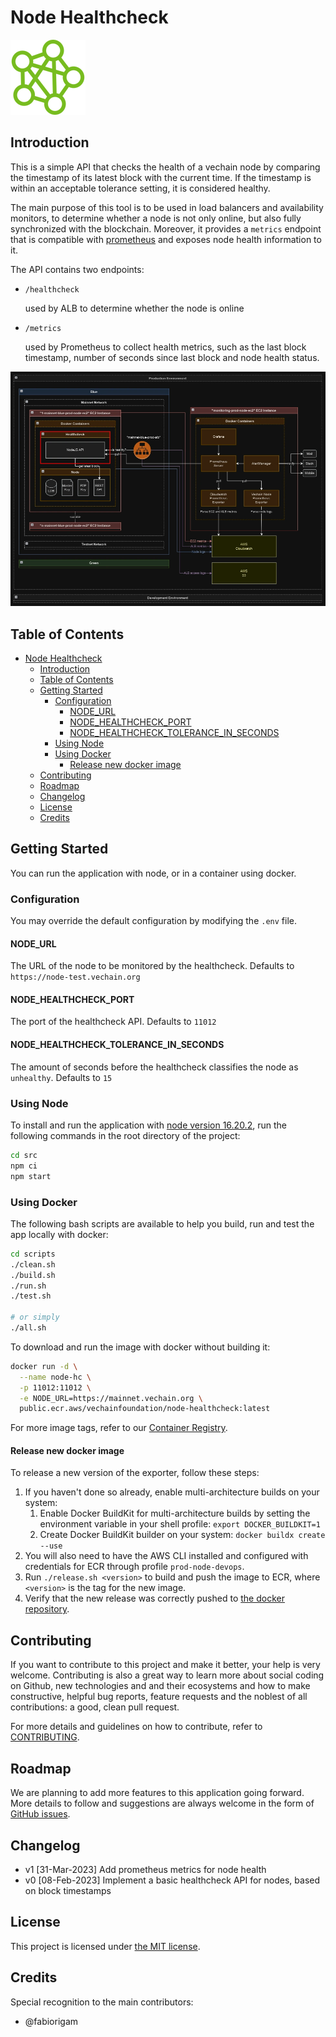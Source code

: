 # Node Healthcheck

![Node Hosting Project Logo](images/node-hosting.png)

## Introduction

This is a simple API that checks the health of a vechain node by comparing the timestamp of its latest block with the current time. If the timestamp is within an acceptable tolerance setting, it is considered healthy.

The main purpose of this tool is to be used in load balancers and availability monitors, to determine whether a node is not only online, but also fully synchronized with the blockchain. Moreover, it provides a `metrics` endpoint that is compatible with [prometheus](https://github.com/prometheus/prometheus) and exposes node health information to it. 

The API contains two endpoints:

- `/healthcheck`

  used by ALB to determine whether the node is online

- `/metrics`

  used by Prometheus to collect health metrics, such as the last block timestamp, number of seconds since last block and node health status.

![Node Hosting Design Diagram - Healthcheck](images/architecture-diagram-healthcheck.png)

## Table of Contents

- [Node Healthcheck](#node-healthcheck)
  - [Introduction](#introduction)
  - [Table of Contents](#table-of-contents)
  - [Getting Started](#getting-started)
    - [Configuration](#configuration)
      - [NODE\_URL](#node_url)
      - [NODE\_HEALTHCHECK\_PORT](#node_healthcheck_port)
      - [NODE\_HEALTHCHECK\_TOLERANCE\_IN\_SECONDS](#node_healthcheck_tolerance_in_seconds)
    - [Using Node](#using-node)
    - [Using Docker](#using-docker)
      - [Release new docker image](#release-new-docker-image)
  - [Contributing](#contributing)
  - [Roadmap](#roadmap)
  - [Changelog](#changelog)
  - [License](#license)
  - [Credits](#credits)

## Getting Started

You can run the application with node, or in a container using docker.

### Configuration

You may override the default configuration by modifying the `.env` file.

#### NODE_URL

The URL of the node to be monitored by the healthcheck. Defaults to `https://node-test.vechain.org`

#### NODE_HEALTHCHECK_PORT

The port of the healthcheck API. Defaults to `11012`

#### NODE_HEALTHCHECK_TOLERANCE_IN_SECONDS

The amount of seconds before the healthcheck classifies the node as `unhealthy`. Defaults to `15`

### Using Node

To install and run the application with [node version 16.20.2](https://nodejs.org/dist/v16.20.2/), run the following commands in the root directory of the project:

```bash
cd src
npm ci
npm start
```

### Using Docker

The following bash scripts are available to help you build, run and test the app locally with docker:
```bash
cd scripts
./clean.sh
./build.sh
./run.sh
./test.sh

# or simply
./all.sh
```

To download and run the image with docker without building it:
```bash
docker run -d \
  --name node-hc \
  -p 11012:11012 \
  -e NODE_URL=https://mainnet.vechain.org \
  public.ecr.aws/vechainfoundation/node-healthcheck:latest
```

For more image tags, refer to our [Container Registry](https://gallery.ecr.aws/vechainfoundation/node-healthcheck).

#### Release new docker image

To release a new version of the exporter, follow these steps:
1. If you haven't done so already, enable multi-architecture builds on your system:
   1. Enable Docker BuildKit for multi-architecture builds by setting the environment variable in your shell profile: `export DOCKER_BUILDKIT=1`
   2. Create Docker BuildKit builder on your system: `docker buildx create --use`
2. You will also need to have the AWS CLI installed and configured with credentials for ECR through profile `prod-node-devops`.
3. Run `./release.sh <version>` to build and push the image to ECR, where `<version>` is the tag for the new image.
4. Verify that the new release was correctly pushed to [the docker repository](https://gallery.ecr.aws/vechainfoundation/node-healthcheck).

## Contributing

If you want to contribute to this project and make it better, your help is very welcome. Contributing is also a great way to learn more about social coding on Github, new technologies and and their ecosystems and how to make constructive, helpful bug reports, feature requests and the noblest of all contributions: a good, clean pull request.

For more details and guidelines on how to contribute, refer to [CONTRIBUTING](CONTRIBUTING.md).

## Roadmap

We are planning to add more features to this application going forward. More details to follow and suggestions are always welcome in the form of [GitHub issues](https://docs.github.com/en/issues/tracking-your-work-with-issues/creating-an-issue).

## Changelog

- v1 [31-Mar-2023] Add prometheus metrics for node health
- v0 [08-Feb-2023] Implement a basic healthcheck API for nodes, based on block timestamps

## License

This project is licensed under [the MIT license](LICENSE.md).

## Credits

Special recognition to the main contributors:
- @fabiorigam
